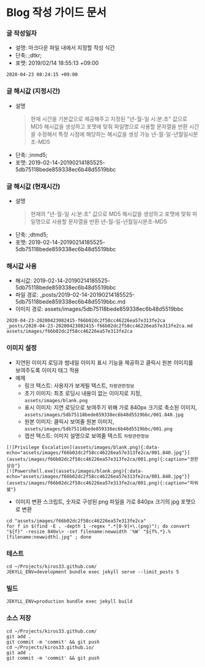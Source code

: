# Blog 작성 가이드 문서

### 글 작성일자
* 설명: 마크다운 파일 내에서 지정할 작성 식간
* 단축: ;dtkr;
* 포맷: 2019/02/14 18:55:13 +09:00
```
2020-04-23 08:24:15 +09:00
```

### 글 해시값 (지정시간)
* 설명
    > 현재 시간을 기본값으로 제공해주고 지정된 "년-월-일 시:분:초" 값으로 MD5 해시값을 생성하고 포맷에 맞춰 파일명으로 사용할 문자열을 반환
    > 시간을 수정해서 특정 시점에 해당하는 해시값을 생성 가능
    > 년-월-일-년월일시분초-MD5
* 단축: ;inmd5;
* 포맷: 2019-02-14-20190214185525-5db75118bede859338ec6b48d5519bbc

### 글 해시값 (현재시간)
* 설명
    > 현재의 "년-월-일 시:분:초" 값으로 MD5 해시값을 생성하고 포맷에 맞춰 파일명으로 사용할 문자열을 반환
    > 년-월-일-년월일시분초-MD5
* 단축: ;dtmd5;
* 포맷: 2019-02-14-20190214185525-5db75118bede859338ec6b48d5519bbc

### 해시값 사용
* 해시값: 2019-02-14-20190214185525-5db75118bede859338ec6b48d5519bbc
* 파일 경로: _posts/2019-02-14-20190214185525-5db75118bede859338ec6b48d5519bbc.md
* 이미지 경로: assets/images/5db75118bede859338ec6b48d5519bbc
```
2020-04-23-20200423082415-f66b02dc2f58cc46226ea57e313fe2ca
_posts/2020-04-23-20200423082415-f66b02dc2f58cc46226ea57e313fe2ca.md
assets/images/f66b02dc2f58cc46226ea57e313fe2ca
```

### 이미지 설정
* 지연된 이미지 로딩과 썸네일 이미지 표시 기능을 제공하고 클릭시 원본 이미지를 보여주도록 이미지 태그 적용
* 예제
    - 링크 텍스트: 사용자가 보게될 텍스트, `차량관련정보`
    - 초기 이미지: 최초 로딩시 내용이 없는 이미지로 지정, `assets/images/blank.png`
    - 표시 이미지: 지연 로딩으로 보여주기 위해 가로 840px 크기로 축소된 이미지, `assets/images/5db75118bede859338ec6b48d5519bbc/001.840.jpg`
    - 원본 이미지: 클릭시 보여줄 원본 이미지, `assets/images/5db75118bede859338ec6b48d5519bbc/001.png`
    - 캡션 텍스트: 이미지 설명으로 보여줄 텍스트 `차량관련정보`
```
[![Privilege Escalation](assets/images/blank.png){:data-echo="assets/images/f66b02dc2f58cc46226ea57e313fe2ca/001.840.jpg"}](assets/images/f66b02dc2f58cc46226ea57e313fe2ca/001.png){:caption="권한 상승"}
[![Powershell.exe](assets/images/blank.png){:data-echo="assets/images/f66b02dc2f58cc46226ea57e313fe2ca/001.840.jpg"}](assets/images/f66b02dc2f58cc46226ea57e313fe2ca/001.png){:caption="파워쉘"}
``` 
* 이미지 변환 스크립트, 숫자로 구성된 png 파일을 가로 840px 크기의 jpg 포맷으로 변환
```
cd "assets/images/f66b02dc2f58cc46226ea57e313fe2ca"
for f in $(find -E . -depth 1 -regex ".*[0-9]+\.(png)"); do convert "${f}" -resize 840x\> -set filename:newwidth '%W' "${f%.*}.%[filename:newwidth].jpg" ; done
```

### 테스트
```
cd ~/Projects/kiros33.github.com/
JEKYLL_ENV=development bundle exec jekyll serve --limit_posts 5
```

### 빌드
```
JEKYLL_ENV=production bundle exec jekyll build
```

### 소스 저장
 ```
cd ~/Projects/kiros33.github.com/
git add .
git commit -m 'commit' && git push
cd ~/Projects/kiros33.github.io/
git add .
git commit -m 'commit' && git push
```